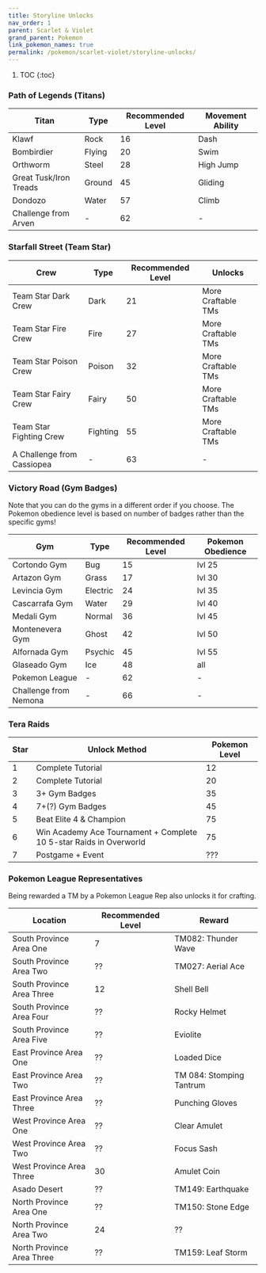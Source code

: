 ```yaml
---
title: Storyline Unlocks
nav_order: 1
parent: Scarlet & Violet
grand_parent: Pokemon
link_pokemon_names: true
permalink: /pokemon/scarlet-violet/storyline-unlocks/
---
```


1. TOC
{:toc}

### Path of Legends (Titans)

| Titan                  |Type    | Recommended Level |Movement Ability |
|------------------------|--------|-------------------|-----------------|
| Klawf                  | Rock   | 16                | Dash            |
| Bombirdier             | Flying | 20                | Swim            |
| Orthworm               | Steel  | 28                | High Jump       |
| Great Tusk/Iron Treads | Ground | 45                | Gliding         |
| Dondozo                | Water  | 57                | Climb           |
| Challenge from Arven   | -      | 62                | -               |

### Starfall Street (Team Star)

| Crew                       |Type      | Recommended Level | Unlocks            |
|----------------------------|----------|-------------------|--------------------|
| Team Star Dark Crew        | Dark     | 21                | More Craftable TMs |
| Team Star Fire Crew        | Fire     | 27                | More Craftable TMs |
| Team Star Poison Crew      | Poison   | 32                | More Craftable TMs |
| Team Star Fairy Crew       | Fairy    | 50                | More Craftable TMs |
| Team Star Fighting Crew    | Fighting | 55                | More Craftable TMs |
| A Challenge from Cassiopea | -        | 63                | -                  |

### Victory Road (Gym Badges)
Note that you can do the gyms in a different order if you choose. The Pokemon obedience level is based on number of badges rather than the specific gyms!

| Gym                   |Type      |Recommended Level|Pokemon Obedience|
|-----------------------|----------|-----------------|-----------------|
| Cortondo Gym          | Bug      | 15              | lvl 25 |
| Artazon Gym           | Grass    | 17              | lvl 30 |
| Levincia Gym          | Electric | 24              | lvl 35 |
| Cascarrafa Gym        | Water    | 29              | lvl 40 |
| Medali Gym            | Normal   | 36              | lvl 45 |
| Montenevera Gym       | Ghost    | 42              | lvl 50 |
| Alfornada Gym         | Psychic  | 45              | lvl 55 |
| Glaseado Gym          | Ice      | 48              | all |
| Pokemon League        | -        | 62              | - |
| Challenge from Nemona | -        | 66              | - |

### Tera Raids

| Star | Unlock Method           | Pokemon Level |
|------|-------------------------|---------------|
| 1    | Complete Tutorial       | 12            |
| 2    | Complete Tutorial       | 20            |
| 3    | 3+ Gym Badges           | 35            |
| 4    | 7+(?) Gym Badges        | 45            |
| 5    | Beat Elite 4 & Champion | 75            |
| 6    | Win Academy Ace Tournament + Complete 10 5-star Raids in Overworld | 75 |
| 7    | Postgame + Event        | ???           |

### Pokemon League Representatives
Being rewarded a TM by a Pokemon League Rep also unlocks it for crafting.

| Location                     | Recommended Level | Reward                   |
|------------------------------|-------------------|--------------------------|
| South Province Area One      | 7                 | TM082: Thunder Wave      |
| South Province Area Two      | ??                | TM027: Aerial Ace        |
| South Province Area Three    | 12                | Shell Bell               |
| South Province Area Four     | ??                | Rocky Helmet             |
| South Province Area Five     | ??                | Eviolite                 |
| East Province Area One       | ??                | Loaded Dice              |
| East Province Area Two       | ??                | TM 084: Stomping Tantrum |
| East Province Area Three     | ??                | Punching Gloves          |
| West Province Area One       | ??                | Clear Amulet             |
| West Province Area Two       | ??                | Focus Sash               |
| West Province Area Three     | 30                | Amulet Coin              |
| Asado Desert                 | ??                | TM149: Earthquake        |
| North Province Area One      | ??                | TM150: Stone Edge        |
| North Province Area Two      | 24                | ??                       |
| North Province Area Three    | ??                | TM159: Leaf Storm        |
